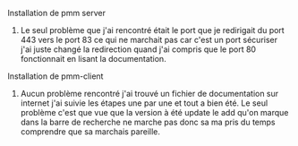 Installation de pmm server
1. Le seul problème que j'ai rencontré était le port que je redirigait du port 443 vers le port 83 ce qui ne marchait pas car c'est un port sécuriser j'ai juste changé la redirection quand j'ai compris que le port 80 fonctionnait en lisant la documentation.

Installation de pmm-client
1. Aucun problème rencontré j'ai trouvé un fichier de documentation sur internet j'ai suivie les étapes une par une et tout a bien été. Le seul problème c'est que vue que la version à été update le add qu'on marque dans la barre de recherche ne marche pas donc sa ma pris du temps comprendre que sa marchais pareille.